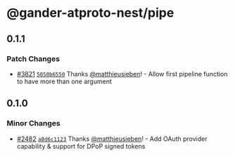 # @gander-atproto-nest/pipe

## 0.1.1

### Patch Changes

- [#3821](https://github.com/bluesky-social/atproto/pull/3821) [
  `5050b6550`](https://github.com/bluesky-social/atproto/commit/5050b6550e07e71b0a524eda0b71b837583294d4)
  Thanks [@matthieusieben](https://github.com/matthieusieben)! - Allow first pipeline function to have more than one
  argument

## 0.1.0

### Minor Changes

- [#2482](https://github.com/bluesky-social/atproto/pull/2482) [
  `a8d6c1123`](https://github.com/bluesky-social/atproto/commit/a8d6c112359f5c4c0cfbe2df63443ed275f2a646)
  Thanks [@matthieusieben](https://github.com/matthieusieben)! - Add OAuth provider capability & support for DPoP signed
  tokens

